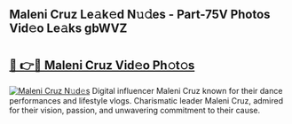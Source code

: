 ## Maleni Cruz Le𝚊k𝚎d N𝚞𝚍es - Part-75V Photos Vid𝚎o Le𝚊ks gbWVZ

# <h2><a href="http://fbfergc.evod.top/?m=Maleni+Cruz">🔗 👉🔴 Maleni Cruz Vid𝚎o Ph𝚘t𝚘s</a></h2>

[![Maleni Cruz N𝚞d𝚎s](https://i.imgur.com/8V9OHl7.gif)](http://fbfergc.evod.top/?m=Maleni+Cruz)
Digital influencer Maleni Cruz known for their dance performances and lifestyle vlogs. Charismatic leader Maleni Cruz, admired for their vision, passion, and unwavering commitment to their cause. 
